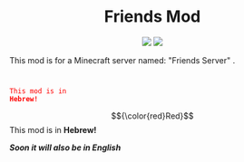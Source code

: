 <h1 align="center">Friends Mod</h1>
<p align="center">
<a href="https://modrinth.com/project/friends-mod"><img src="https://img.shields.io/modrinth/dt/friends-mod?logo=modrinth&label=&suffix=%20&style=flat&color=242629&labelColor=5ca424&logoColor=1c1c1c"></a>
<a href="https://discord.gg/ZHdwc7up5p"><img src="https://img.shields.io/discord/1257376580544761886?color=0098DB&label=Discord&logo=discord&logoColor=0098DB"></a>

This mod is for a Minecraft server named: "Friends Server" .
#

<code style="color : red">This mod is in **Hebrew!**</code>

$${\color{red}Red}$$
This mod is in **Hebrew!**


**_Soon it will also be in English_**
